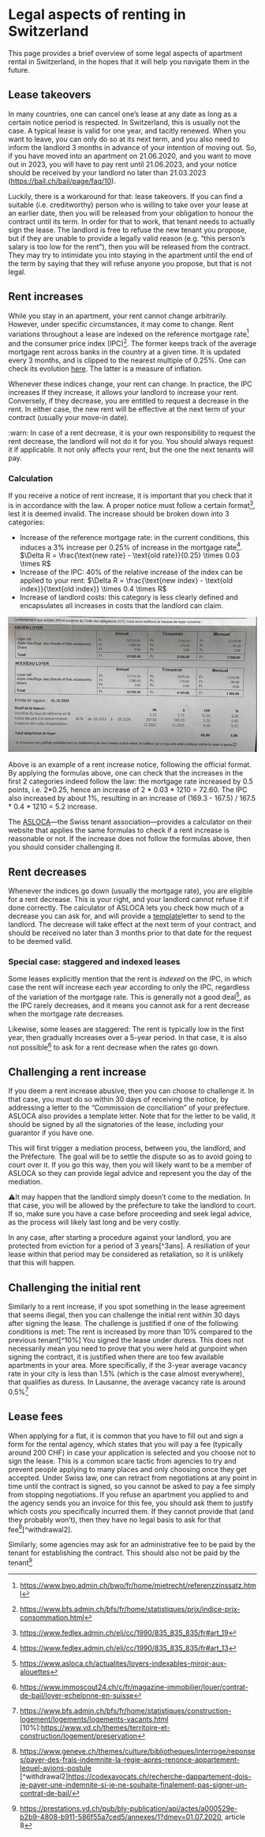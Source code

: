 Legal aspects of renting in Switzerland
=======================================

This page provides a brief overview of some legal aspects of apartment rental in Switzerland, in the hopes that it will help you navigate them in the future.

## Lease takeovers
In many countries, one can cancel one’s lease at any date as long as a certain notice period is respected. In Switzerland, this is usually not the case. A typical lease is valid for one year, and tacitly renewed. When you want to leave, you can only do so at its next term, and you also need to inform the landlord 3 months in advance of your intention of moving out. So, if you have moved into an apartment on 21.06.2020, and you want to move out in 2023, you will have to pay rent until 21.06.2023, and your notice should be received by your landlord no later than 21.03.2023 (https://bail.ch/bail/page/faq/10).

Luckily, there is a workaround for that: lease takeovers. If you can find a suitable (i.e. creditworthy) person who is willing to take over your lease at an earlier date, then you will be released from your obligation to honour the contract until its term. In order for that to work, that tenant needs to actually sign the lease. The landlord is free to refuse the new tenant you propose, but if they are unable to provide a legally valid reason (e.g. “this person’s salary is too low for the rent”), then you will be released from the contract. They may try to intimidate you into staying in the apartment until the end of the term by saying that they will refuse anyone you propose, but that is not legal.

## Rent increases
While you stay in an apartment, your rent cannot change arbitrarily. However, under specific circumstances, it may come to change. Rent variations throughout a lease are indexed on the reference mortgage rate[^mortgage] and the  consumer price index (IPC)[^IPC]. The former keeps track of the average mortgage rent across banks in the country at a given time. It is updated every 3 months, and is clipped to the nearest multiple of 0.25%. One can check its evolution [here](https://www.bwo.admin.ch/bwo/fr/home/mietrecht/referenzzinssatz/entwicklung-referenzzinssatz-und-durchschnittszinssatz.html). The latter is a measure of inflation.

Whenever these indices change, your rent can change. In practice, the IPC increases If they increase, it allows your landlord to increase your rent. Conversely, if they decrease, you are entitled to request a decrease in the rent. In either case, the new rent will be effective at the next term of your contract (usually your move-in date).

:warn: In case of a rent decrease, it is your own responsibility to request the rent decrease, the landlord will not do it for you. You should always request it if applicable. It not only affects your rent, but the one the next tenants will pay. 

### Calculation
If you receive a notice of rent increase, it is important that you check that it is in accordance with the law. A proper notice must follow a certain format[^increase_format], lest it is deemed invalid. The increase should be broken down into 3 categories:
- Increase of the reference mortgage rate: in the current conditions, this induces a 3% increase per 0.25% of increase in the mortgage rate[^mortgage_increase]. $\Delta R = \frac{\text{new rate} - \text{old rate}}{0.25} \times 0.03 \times R$
- Increase of the IPC: 40% of the relative increase of the index can be applied to your rent: $\Delta R = \frac{\text{new index} - \text{old index}}{\text{old index}} \times 0.4 \times R$
- Increase of landlord costs: this category is less clearly defined and encapsulates all increases in costs that the landlord can claim.

![Example rent increase](rent_increase.jpg)

Above is an example of a rent increase notice, following the official format. By applying the formulas above, one can check that the increases in the first 2 categories indeed follow the law: the mortgage rate increased by 0.5 points, i.e. 2*0.25, hence an increase of  2 * 0.03 * 1210 = 72.60.
The IPC also increased by about 1%, resulting in an increase of (169.3 - 167.5) / 167.5 * 0.4 * 1210 = 5.2 increase.

The [ASLOCA](/www.asloca.ch)—the Swiss tenant association—provides a calculator on their website that applies the same formulas to check if a rent increase is reasonable or not. If the increase does not follow the formulas above, then you should consider challenging it.

## Rent decreases
Whenever the indices go down (usually the mortgage rate), you are eligible for a rent decrease. This is your right, and your landlord cannot refuse it if done correctly. The calculator of ASLOCA lets you check how much of a decrease you can ask for, and will provide a [template](https://vaud.asloca.ch/sites/vaud.asloca.ch/files/2025-02/01-lettre-bailleur.docxhttps://vaud.asloca.ch/sites/vaud.asloca.ch/files/2025-02/01-lettre-bailleur.docx)letter to send to the landlord. The decrease will take effect at the next term of your contract, and should be received no later than 3 months prior to that date for the request to be deemed valid.

### Special case: staggered and indexed leases
Some leases explicitly mention that the rent is *indexed* on the IPC, in which case the rent will increase each year according to only the IPC, regardless of the variation of the mortgage rate. This is generally not a good deal[^indexed], as the IPC rarely decreases, and it means you cannot ask for a rent decrease when the mortgage rate decreases.

Likewise, some leases are staggered: The rent is typically low in the first year, then gradually increases over a 5-year period. In that case, it is also not possible[^staggered] to ask for a rent decrease when the rates go down.

## Challenging a rent increase
If you deem a rent increase abusive, then you can choose to challenge it. In that case, you must do so within 30 days of receiving the notice, by addressing a letter to the “Commission de conciliation” of your préfecture. ASLOCA also provides a template letter. Note that for the letter to be valid, it should be signed by all the signatories of the lease, including your guarantor if you have one.

This will first trigger a mediation process, between you, the landlord, and the Préfecture. The goal will be to settle the dispute so as to avoid going to court over it.
If you go this way, then you will likely want to be a member of ASLOCA so they can provide legal advice and represent you the day of the mediation. 

⚠️It may happen that the landlord simply doesn’t come to the mediation. In that case, you will be allowed by the préfecture to take the landlord to court. If so, make sure you have a case before proceeding and seek legal advice, as the process will likely last long and be very costly.

In any case, after starting a procedure against your landlord, you are protected from eviction for a period of 3 years[^3ans]. A resiliation of your lease within that period may be considered as retaliation, so it is unlikely that this will happen.

## Challenging the initial rent
Similarly to a rent increase, if you spot something in the lease agreement that seems illegal, then you can challenge the initial rent within 30 days after signing the lease. The challenge is justified if one of the following conditions is met: 
The rent is increased by more than 10% compared to the previous tenant[^10%]
You signed the lease under duress. This does not necessarily mean you need to prove that you were held at gunpoint when signing the contract, it is justified when there are too few available apartments in your area. More specifically, if the 3-year average vacancy rate in your city is less than 1.5% (which is the case almost everywhere), that qualifies as duress. In Lausanne, the average vacancy rate is around 0.5%[^vacancy]

## Lease fees
When applying for a flat, it is common that you have to fill out and sign a form for the rental agency, which states that you will pay a fee (typically around 200 CHF) in case your application is selected and you choose not to sign the lease. This is a common scare tactic from agencies to try and prevent people applying to many places and only choosing once they get accepted. Under Swiss law, one can retract from negotiations at any point in time until the contract is signed, so you cannot be asked to pay a fee simply from stopping negotiations. If you refuse an apartment you applied to and the agency sends you an invoice for this fee, you should ask them to justify which costs *you* specifically incurred them. If they cannot provide that (and they probably won’t), then they have no legal basis to ask for that fee[^withdrawal1][^withdrawal2].

Similarly, some agencies may ask for an administrative fee to be paid by the tenant for establishing the contract. This should also not be paid by the tenant[^rulv]


[^mortgage]:https://www.bwo.admin.ch/bwo/fr/home/mietrecht/referenzzinssatz.html
[^IPC]:https://www.bfs.admin.ch/bfs/fr/home/statistiques/prix/indice-prix-consommation.html
[^mortgage_increase]:https://www.fedlex.admin.ch/eli/cc/1990/835_835_835/fr#art_13
[^IPC_increase]:https://hausinfo.ch/fr/droit/habitat-lois/droit-bail/augmentation-loyer.html
[^increase_format]:https://www.fedlex.admin.ch/eli/cc/1990/835_835_835/fr#art_19
[^indexed]:https://www.asloca.ch/actualites/loyers-indexables-miroir-aux-alouettes
[^staggered]:https://www.immoscout24.ch/c/fr/magazine-immobilier/louer/contrat-de-bail/loyer-echelonne-en-suisse
[^vacancy]:https://www.bfs.admin.ch/bfs/fr/home/statistiques/construction-logement/logements/logements-vacants.html
[10%]:https://www.vd.ch/themes/territoire-et-construction/logement/preservation
[^rulv]:https://prestations.vd.ch/pub/blv-publication/api/actes/a000529e-b2b9-4808-b911-586f55a7ced5/annexes/1?dmev=01.07.2020, article 8
[^withdrawal1]:https://www.geneve.ch/themes/culture/bibliotheques/interroge/reponses/payer-des-frais-indemnite-la-regie-apres-renonce-appartement-lequel-avions-postule
[^withdrawal2]https://codexavocats.ch/recherche-dappartement-dois-je-payer-une-indemnite-si-je-ne-souhaite-finalement-pas-signer-un-contrat-de-bail/
